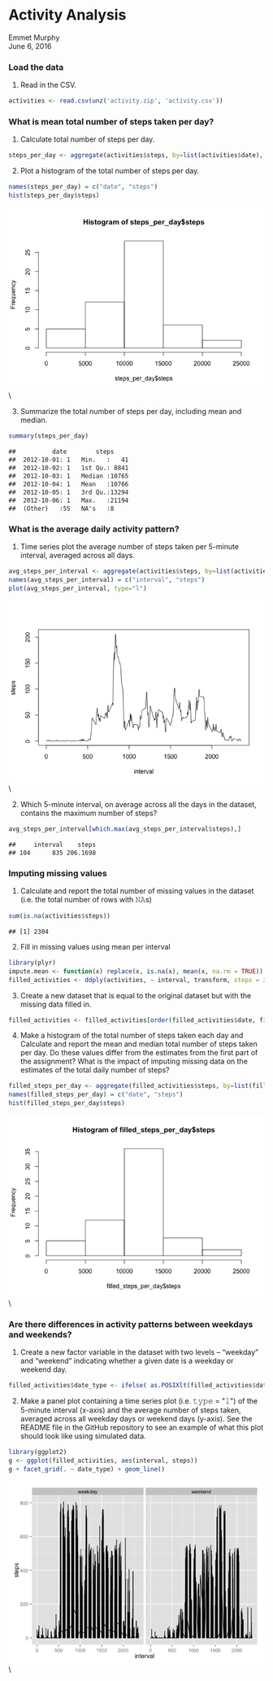 # Activity Analysis
Emmet Murphy  
June 6, 2016  

### Load the data

1. Read in the CSV.


```r
activities <- read.csv(unz('activity.zip', 'activity.csv'))
```

### What is mean total number of steps taken per day?

1. Calculate total number of steps per day.


```r
steps_per_day <- aggregate(activities$steps, by=list(activities$date), sum)
```

2. Plot a histogram of the total number of steps per day.


```r
names(steps_per_day) = c("date", "steps") 
hist(steps_per_day$steps)
```

![](PA1_template_files/figure-html/unnamed-chunk-3-1.png)\

3. Summarize the total number of steps per day, including mean and median.


```r
summary(steps_per_day)
```

```
##          date        steps      
##  2012-10-01: 1   Min.   :   41  
##  2012-10-02: 1   1st Qu.: 8841  
##  2012-10-03: 1   Median :10765  
##  2012-10-04: 1   Mean   :10766  
##  2012-10-05: 1   3rd Qu.:13294  
##  2012-10-06: 1   Max.   :21194  
##  (Other)   :55   NA's   :8
```

### What is the average daily activity pattern?

1. Time series plot the average number of steps taken per 5-minute interval, averaged across all days.


```r
avg_steps_per_interval <- aggregate(activities$steps, by=list(activities$interval), mean, na.rm=TRUE)
names(avg_steps_per_interval) = c("interval", "steps") 
plot(avg_steps_per_interval, type="l")
```

![](PA1_template_files/figure-html/unnamed-chunk-5-1.png)\

2. Which 5-minute interval, on average across all the days in the dataset, contains the maximum number of steps?


```r
avg_steps_per_interval[which.max(avg_steps_per_interval$steps),]
```

```
##     interval    steps
## 104      835 206.1698
```

### Imputing missing values

1. Calculate and report the total number of missing values in the dataset (i.e. the total number of rows with 𝙽𝙰s)


```r
sum(is.na(activities$steps))
```

```
## [1] 2304
```

2. Fill in missing values using mean per interval


```r
library(plyr)
impute.mean <- function(x) replace(x, is.na(x), mean(x, na.rm = TRUE))
filled_activities <- ddply(activities, ~ interval, transform, steps = impute.mean(steps))
```

3. Create a new dataset that is equal to the original dataset but with the missing data filled in.


```r
filled_activities <- filled_activities[order(filled_activities$date, filled_activities$interval), ] #plyr orders by group so we have to reorder
```

4. Make a histogram of the total number of steps taken each day and Calculate and report the mean and median total number of steps taken per day. Do these values differ from the estimates from the first part of the assignment? What is the impact of imputing missing data on the estimates of the total daily number of steps?


```r
filled_steps_per_day <- aggregate(filled_activities$steps, by=list(filled_activities$date), sum)
names(filled_steps_per_day) = c("date", "steps") 
hist(filled_steps_per_day$steps)
```

![](PA1_template_files/figure-html/unnamed-chunk-10-1.png)\

### Are there differences in activity patterns between weekdays and weekends?

1. Create a new factor variable in the dataset with two levels – “weekday” and “weekend” indicating whether a given date is a weekday or weekend day.


```r
filled_activities$date_type <- ifelse( as.POSIXlt(filled_activities$date)$wday %in% c(0,6), 'weekend', 'weekday')
```

2. Make a panel plot containing a time series plot (i.e. 𝚝𝚢𝚙𝚎 = "𝚕") of the 5-minute interval (x-axis) and the average number of steps taken, averaged across all weekday days or weekend days (y-axis). See the README file in the GitHub repository to see an example of what this plot should look like using simulated data.


```r
library(ggplot2)
g <- ggplot(filled_activities, aes(interval, steps))
g + facet_grid(. ~ date_type) + geom_line() 
```

![](PA1_template_files/figure-html/unnamed-chunk-12-1.png)\
